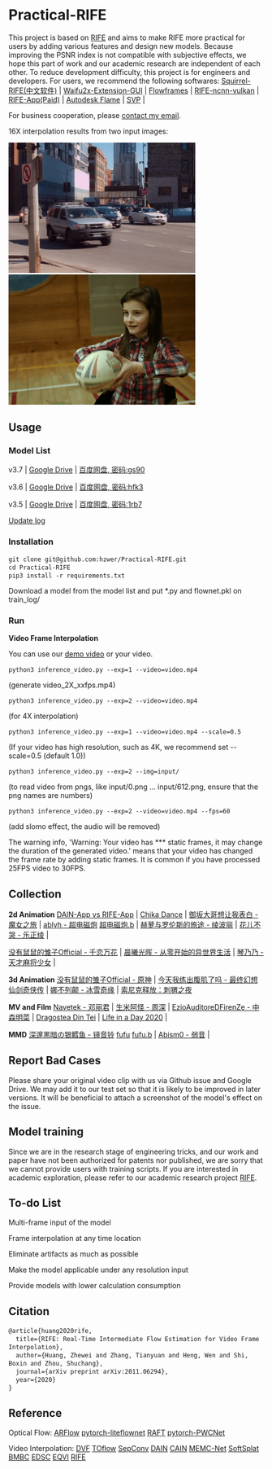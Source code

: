 # Practical-RIFE
This project is based on [RIFE](https://github.com/hzwer/arXiv2020-RIFE) and aims to make RIFE more practical for users by adding various features and design new models. Because improving the PSNR index is not compatible with subjective effects, we hope this part of work and our academic research are independent of each other. To reduce development difficulty, this project is for engineers and developers. For users, we recommend the following softwares:
[Squirrel-RIFE(中文软件)](https://github.com/YiWeiHuang-stack/Squirrel-Video-Frame-Interpolation) | [Waifu2x-Extension-GUI](https://github.com/AaronFeng753/Waifu2x-Extension-GUI) | [Flowframes](https://nmkd.itch.io/flowframes) | [RIFE-ncnn-vulkan](https://github.com/nihui/rife-ncnn-vulkan) | [RIFE-App(Paid)](https://grisk.itch.io/rife-app) | [Autodesk Flame](https://vimeo.com/505942142) | [SVP](https://www.svp-team.com/wiki/RIFE_AI_interpolation) |

For business cooperation, please [contact my email](mailto:huangzhewei@megvii.com).

16X interpolation results from two input images: 

![Demo](./demo/I0_slomo_clipped.gif)
![Demo](./demo/I2_slomo_clipped.gif)

## Usage
### Model List
v3.7 | [Google Drive](https://drive.google.com/file/d/1NWI0keU9UT6B3JYKhY02MNee31X_HBZ5/view?usp=sharing) | [百度网盘, 密码:gs90](https://pan.baidu.com/s/1vZs5dujejEnwXKSE7pkxVQ)

v3.6 | [Google Drive](https://drive.google.com/file/d/1APIzVeI-4ZZCEuIRE1m6WYfSCaOsi_7_/view?usp=sharing) | [百度网盘, 密码:hfk3](https://pan.baidu.com/s/1u6Q7-i4Hu4Vx9_5BJibPPA)

v3.5 | [Google Drive](https://drive.google.com/file/d/1YEi5KAdo0e6XnCTcbzOGCNtU33Lc2yO2/view?usp=sharing) | [百度网盘, 密码:1rb7](https://pan.baidu.com/s/1FqMcoIbYDV-Oq_ogcuuHjQ)

[Update log](https://github.com/hzwer/arXiv2020-RIFE/issues/164)

### Installation

```
git clone git@github.com:hzwer/Practical-RIFE.git
cd Practical-RIFE
pip3 install -r requirements.txt
```
Download a model from the model list and put *.py and flownet.pkl on train_log/
### Run

**Video Frame Interpolation**

You can use our [demo video](https://drive.google.com/file/d/1i3xlKb7ax7Y70khcTcuePi6E7crO_dFc/view?usp=sharing) or your video. 
```
python3 inference_video.py --exp=1 --video=video.mp4 
```
(generate video_2X_xxfps.mp4)
```
python3 inference_video.py --exp=2 --video=video.mp4
```
(for 4X interpolation)
```
python3 inference_video.py --exp=1 --video=video.mp4 --scale=0.5
```
(If your video has high resolution, such as 4K, we recommend set --scale=0.5 (default 1.0))
```
python3 inference_video.py --exp=2 --img=input/
```
(to read video from pngs, like input/0.png ... input/612.png, ensure that the png names are numbers)
```
python3 inference_video.py --exp=2 --video=video.mp4 --fps=60
```
(add slomo effect, the audio will be removed)

The warning info, 'Warning: Your video has *** static frames, it may change the duration of the generated video.' means that your video has changed the frame rate by adding static frames. It is common if you have processed 25FPS video to 30FPS.

## Collection
**2d Animation**
[DAIN-App vs RIFE-App](https://www.youtube.com/watch?v=0OXzVGLRhK0) | [Chika Dance](https://www.youtube.com/watch?v=yjMYefRXikI) | [御坂大哥想让我表白 - 魔女之旅](https://www.bilibili.com/video/BV1r54y1Y7fn) | [ablyh - 超电磁炮](https://www.bilibili.com/video/BV1gK4y1Q7d9?from=search&seid=16584204362417247463) [超电磁炮.b](https://www.bilibili.com/video/BV1sp4y1p73K?from=search&seid=7774996509988438677) | [赫萝与罗伦斯的旅途 - 绫波丽](https://www.bilibili.com/video/BV1yz4y1m7iF) | [花儿不哭 - 乐正绫](https://www.bilibili.com/video/BV1cs411b7qL?from=search&seid=11977379973861203602) |

[没有鼠鼠的雏子Official - 千恋万花](https://www.bilibili.com/video/BV1AT4y1P7kY?from=search&seid=15458655842150253738) | [晨曦光晖 - 从零开始的异世界生活](https://www.bilibili.com/video/BV1QV411i7B4?from=search&seid=151780224584608151) | [琴乃乃 - 天才麻将少女](https://www.bilibili.com/video/BV1Qz4y1y7tH) |

**3d Animation**
[没有鼠鼠的雏子Official - 原神](https://www.bilibili.com/video/BV1iU4y1s7Lk) | [今天我练出腹肌了吗 - 最终幻想](https://www.bilibili.com/video/BV1R541177qr) [仙剑奇侠传](https://www.bilibili.com/video/BV14p4y1s7na) | [娜不列颠 - 冰雪奇缘](https://www.bilibili.com/video/BV1fy4y1J7Mu) | [索尼克释放：刺猬之夜](https://www.bilibili.com/video/BV1fo4y127hG?from=search&seid=14012843036741636664)

**MV and Film**
[Navetek - 邓丽君](https://www.bilibili.com/video/BV1ZK411u7CM) | [生米阿怪 - 周深](https://www.bilibili.com/video/BV1cp4y1W717) | [EzioAuditoreDFirenZe - 中森明菜](https://www.bilibili.com/video/BV18K4y1T7L6?from=search&seid=14012843036741636664) | [Dragostea Din Tei](https://www.bilibili.com/video/BV14B4y1A7Gr?from=search&seid=14012843036741636664) | [Life in a Day 2020](https://www.youtube.com/user/lifeinaday) |

**MMD**
[深邃黑暗の银鳕鱼 - 镜音铃](https://www.bilibili.com/video/BV1nU4y1W7RF?from=search&seid=151780224584608151) [fufu](https://www.bilibili.com/video/BV16K4y1Q7CM) [fufu.b](https://www.bilibili.com/video/BV1Xb4y1R7iT) | [Abism0 - 弱音](https://www.bilibili.com/video/BV1Wf4y147cP?from=search&seid=7774996509988438677) |

## Report Bad Cases
Please share your original video clip with us via Github issue and Google Drive. We may add it to our test set so that it is likely to be improved in later versions. It will be beneficial to attach a screenshot of the model's effect on the issue.

## Model training
Since we are in the research stage of engineering tricks, and our work and paper have not been authorized for patents nor published, we are sorry that we cannot provide users with training scripts. If you are interested in academic exploration, please refer to our academic research project [RIFE](https://github.com/hzwer/arXiv2020-RIFE). 

## To-do List
Multi-frame input of the model

Frame interpolation at any time location

Eliminate artifacts as much as possible

Make the model applicable under any resolution input

Provide models with lower calculation consumption

## Citation

```
@article{huang2020rife,
  title={RIFE: Real-Time Intermediate Flow Estimation for Video Frame Interpolation},
  author={Huang, Zhewei and Zhang, Tianyuan and Heng, Wen and Shi, Boxin and Zhou, Shuchang},
  journal={arXiv preprint arXiv:2011.06294},
  year={2020}
}
```

## Reference

Optical Flow:
[ARFlow](https://github.com/lliuz/ARFlow)  [pytorch-liteflownet](https://github.com/sniklaus/pytorch-liteflownet)  [RAFT](https://github.com/princeton-vl/RAFT)  [pytorch-PWCNet](https://github.com/sniklaus/pytorch-pwc)

Video Interpolation: 
[DVF](https://github.com/lxx1991/pytorch-voxel-flow)  [TOflow](https://github.com/Coldog2333/pytoflow)  [SepConv](https://github.com/sniklaus/sepconv-slomo)  [DAIN](https://github.com/baowenbo/DAIN)  [CAIN](https://github.com/myungsub/CAIN)  [MEMC-Net](https://github.com/baowenbo/MEMC-Net)   [SoftSplat](https://github.com/sniklaus/softmax-splatting)  [BMBC](https://github.com/JunHeum/BMBC)  [EDSC](https://github.com/Xianhang/EDSC-pytorch)  [EQVI](https://github.com/lyh-18/EQVI) [RIFE](https://github.com/hzwer/arXiv2020-RIFE)
